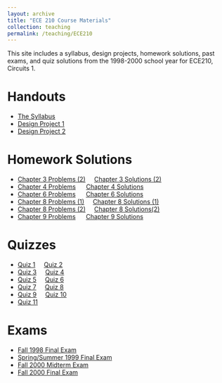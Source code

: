 ```yaml
---
layout: archive
title: "ECE 210 Course Materials"
collection: teaching
permalink: /teaching/ECE210
---
```


This site includes a syllabus, design projects, homework solutions, past exams, and quiz solutions from the 1998-2000 school year for ECE210, Circuits 1. 

Handouts
======
* [The Syllabus](./ECE210/ece210.pdf) 
* [Design Project 1](./ECE210/DesignProject1.pdf) 
* [Design Project 2](./ECE210/DesignProject2.pdf) 



Homework Solutions
======
* [Chapter 3 Problems (2)](./ECE210/Chapter3Problems_2.pdf)&nbsp;&nbsp;&nbsp;&nbsp; [Chapter 3 Solutions (2)](./ECE210/Chapter3Solutions_2.pdf)
* [Chapter 4 Problems](./ECE210/Chapter4Problems.pdf)&nbsp;&nbsp;&nbsp;&nbsp;&nbsp; [Chapter 4 Solutions](./ECE210/Chapter4Solutions.pdf)
* [Chapter 6 Problems](./ECE210/Chapter6Problems.pdf)&nbsp;&nbsp;&nbsp;&nbsp;&nbsp; [Chapter 6 Solutions](./ECE210/Chapter6Solutions.pdf)
* [Chapter 8 Problems (1)](./ECE210/Chapter8Problems1.pdf)&nbsp;&nbsp;&nbsp;&nbsp; [Chapter 8 Solutions (1)](./ECE210/Chapter8Solutions1.pdf)
* [Chapter 8 Problems (2)](./ECE210/Chapter8Problems2.pdf)&nbsp;&nbsp;&nbsp;&nbsp; [Chapter 8 Solutions(2)](./ECE210/Chapter8Solutions2.pdf)
* [Chapter 9 Problems](./ECE210/Chapter9Problems.pdf)&nbsp;&nbsp;&nbsp;&nbsp;&nbsp; [Chapter 9 Solutions](./ECE210/Chapter9Solutions.pdf)

Quizzes
======
* [Quiz 1](./ECE210/F00_q1.pdf)&nbsp;&nbsp;&nbsp;&nbsp; [Quiz 2](./ECE210/F00_q2.pdf) 
* [Quiz 3](./ECE210/F00_q3.pdf)&nbsp;&nbsp;&nbsp;&nbsp; [Quiz 4](./ECE210/F00_q4.pdf) 
* [Quiz 5](./ECE210/F00_q5.pdf)&nbsp;&nbsp;&nbsp;&nbsp; [Quiz 6](./ECE210/F00_q6.pdf) 
* [Quiz 7](./ECE210/F00_q7.pdf)&nbsp;&nbsp;&nbsp;&nbsp; [Quiz 8](./ECE210/F00_q8.pdf) 
* [Quiz 9](./ECE210/F00_q9.pdf)&nbsp;&nbsp;&nbsp;&nbsp; [Quiz 10](./ECE210/F00_q10.pdf) 
* [Quiz 11](./ECE210/F00_q11.pdf)

Exams
======
* [Fall 1998 Final Exam](./ECE210/FinalF98.pdf)
* [Spring/Summer 1999 Final Exam](./ECE210/FinalSS99.pdf)
* [Fall 2000 Midterm Exam](./ECE210/MidtermF00.pdf)
* [Fall 2000 Final Exam](./ECE210/FinalF00.pdf)
